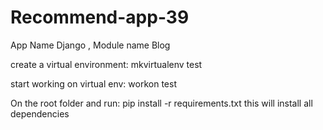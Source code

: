# Recommend-app-39
App Name Django , Module name Blog


create a virtual environment:  mkvirtualenv test

start working on virtual env: workon test  

On the root folder and run: pip install -r requirements.txt this will install all dependencies

                                                                                                                                                                                                               
